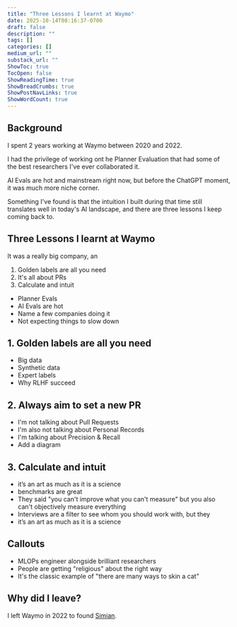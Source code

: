 ```yaml
---
title: "Three Lessons I learnt at Waymo"
date: 2025-10-14T08:16:37-0700
draft: false
description: ""
tags: []
categories: []
medium_url: ""
substack_url: ""
ShowToc: true
TocOpen: false
ShowReadingTime: true
ShowBreadCrumbs: true
ShowPostNavLinks: true
ShowWordCount: true
---
```


## Background

I spent 2 years working at Waymo between 2020 and 2022.

I had the privilege of working ont he Planner Evaluation that had some of the best researchers I've ever collaborated it.

AI Evals are hot and mainstream right now, but before the ChatGPT moment, it was much more niche corner.

Something I've found is that the intuition I built during that time still translates well in today's AI landscape, and there are three lessons I keep coming back to.

## Three Lessons I learnt at Waymo

It was a really big company, an

1. Golden labels are all you need
2. It's all about PRs
3. Calculate and intuit

- Planner Evals
- AI Evals are hot
- Name a few companies doing it
- Not expecting things to slow down

## 1. Golden labels are all you need

- Big data
- Synthetic data
- Expert labels
- Why RLHF succeed

## 2. Always aim to set a new PR

- I'm not talking about Pull Requests
- I'm also not talking about Personal Records
- I'm talking about Precision & Recall
- Add a diagram

## 3. Calculate and intuit

- it’s an art as much as it is a science
- benchmarks are great
- They said "you can't improve what you can't measure" but you also can't objectively measure everything
- Interviews are a filter to see whom you should work with, but they
- it’s an art as much as it is a science

## Callouts

- MLOPs engineer alongside brilliant researchers
- People are getting "religious" about the right way
- It's the classic example of "there are many ways to skin a cat"

## Why did I leave?

I left Waymo in 2022 to found [Simian](https://simian.dev).
